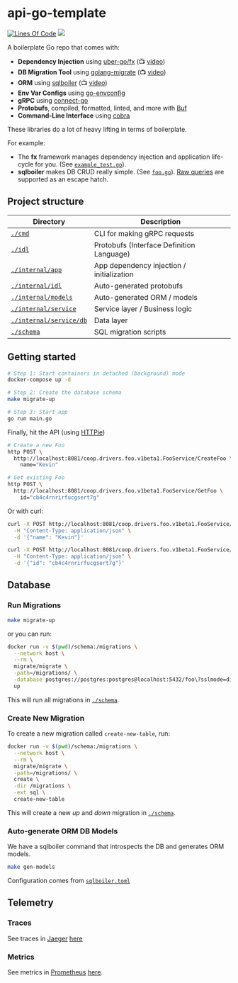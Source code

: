 # api-go-template

[![Lines Of Code](https://aschey.tech/tokei/github/kevinmichaelchen/api-go-template?category=code&style=for-the-badge)](https://github.com/kevinmichaelchen/api-go-template)
![](https://img.shields.io/badge/PostgreSQL-316192?style=for-the-badge&logo=postgresql&logoColor=white)

A boilerplate Go repo that comes with:

* **Dependency Injection** using [uber-go/fx](https://github.com/uber-go/fx) (:tv: [video](https://www.youtube.com/watch?v=nLskCRJOdxM))
* **DB Migration Tool** using [golang-migrate](https://github.com/golang-migrate/migrate) (:tv: [video](https://youtu.be/ZRUEJX1fqYc?t=845))
* **ORM** using [sqlboiler](https://github.com/volatiletech/sqlboiler) (:tv: [video](https://www.youtube.com/watch?v=M9bgMOLQLs8))
* **Env Var Configs** using [go-envconfig](https://github.com/sethvargo/go-envconfig)
* **gRPC** using [connect-go](https://github.com/bufbuild/connect-go)
* **Protobufs**, compiled, formatted, linted, and more with [Buf](https://buf.build/)
* **Command-Line Interface** using [cobra](https://github.com/spf13/cobra)

These libraries do a lot of heavy lifting in terms of boilerplate.

For example:
* The **fx** framework manages dependency injection and application life-cycle 
for you. (See [`example_test.go`](https://github.com/uber-go/fx/blob/master/example_test.go)).
* **sqlboiler** makes DB CRUD really simple. (See [`foo.go`](https://github.com/kevinmichaelchen/api-go-template/blob/main/internal/service/db/foo.go)).
[Raw queries](https://github.com/volatiletech/sqlboiler#raw-query) are supported
as an escape hatch.

## Project structure

| Directory                                        | Description                               |
|--------------------------------------------------|-------------------------------------------|
| [`./cmd`](./cmd)                                 | CLI for making gRPC requests              |
| [`./idl`](./idl)                                 | Protobufs (Interface Definition Language) |
| [`./internal/app`](./internal/app)               | App dependency injection / initialization |
| [`./internal/idl`](./internal/idl)               | Auto-generated protobufs                  |
| [`./internal/models`](./internal/models)         | Auto-generated ORM / models               |
| [`./internal/service`](./internal/service)       | Service layer / Business logic            |
| [`./internal/service/db`](./internal/service/db) | Data layer                                |
| [`./schema`](./schema)                           | SQL migration scripts                     |

## Getting started
```bash
# Step 1: Start containers in detached (background) mode
docker-compose up -d

# Step 2: Create the database schema
make migrate-up

# Step 3: Start app
go run main.go
```

Finally, hit the API (using [HTTPie](https://httpie.io/))
```bash
# Create a new Foo
http POST \
  http://localhost:8081/coop.drivers.foo.v1beta1.FooService/CreateFoo \
    name="Kevin"

# Get existing Foo
http POST \
  http://localhost:8081/coop.drivers.foo.v1beta1.FooService/GetFoo \
    id="cb4c4rnrirfucgsert7g"
```

Or with curl:
```bash
curl -X POST http://localhost:8081/coop.drivers.foo.v1beta1.FooService/CreateFoo \
  -H "Content-Type: application/json" \
  -d '{"name": "Kevin"}'

curl -X POST http://localhost:8081/coop.drivers.foo.v1beta1.FooService/GetFoo \
  -H "Content-Type: application/json" \
  -d '{"id": "cb4c4rnrirfucgsert7g"}'
```

## Database
### Run Migrations
```bash
make migrate-up
```
or you can run:
```bash
docker run -v $(pwd)/schema:/migrations \
  --network host \
  --rm \
  migrate/migrate \
  -path=/migrations/ \
  -database postgres://postgres:postgres@localhost:5432/foo\?sslmode=disable \
  up
```

This will run all migrations in [`./schema`](./schema).

### Create New Migration
To create a new migration called `create-new-table`, run:
```bash
docker run -v $(pwd)/schema:/migrations \
  --network host \
  --rm \
  migrate/migrate \
  -path=/migrations/ \
  create \
  -dir /migrations \
  -ext sql \
  create-new-table
```

This will create a new _up_ and _down_ migration in [`./schema`](./schema).

### Auto-generate ORM DB Models
We have a sqlboiler command that introspects the DB and generates ORM models.
```bash
make gen-models
```
Configuration comes from [`sqlboiler.toml`](./sqlboiler.toml)

## Telemetry
### Traces
See traces in [Jaeger](https://www.jaegertracing.io/) [here](http://localhost:16686)

### Metrics
See metrics in [Prometheus](https://prometheus.io/) [here](http://localhost:9090/graph?g0.expr=_coop_drivers_foo_v1beta1_FooService_CreateFoo&g0.tab=1&g0.stacked=0&g0.show_exemplars=0&g0.range_input=15m).